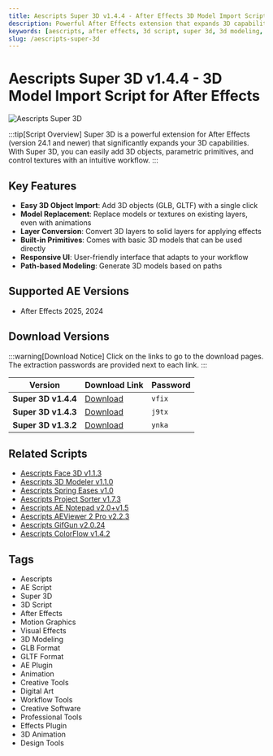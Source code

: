 ```yaml
---
title: Aescripts Super 3D v1.4.4 - After Effects 3D Model Import Script
description: Powerful After Effects extension that expands 3D capabilities. Easily add 3D objects, parametric primitives, and control textures. Supports GLB and GLTF formats.
keywords: [aescripts, after effects, 3d script, super 3d, 3d modeling, glb, gltf, ae plugin, motion graphics, visual effects]
slug: /aescripts-super-3d
---
```


<!-- Above is frontmatter Part - generated based on content to meet Google SEO requirements, balancing automation efficiency with Google's E-E-A-T principles -->

# Aescripts Super 3D v1.4.4 - 3D Model Import Script for After Effects

![Aescripts Super 3D](https://www.gfxcamp.com/wp-content/uploads/2024/04/Super-3D.jpg)

:::tip[Script Overview]
Super 3D is a powerful extension for After Effects (version 24.1 and newer) that significantly expands your 3D capabilities. With Super 3D, you can easily add 3D objects, parametric primitives, and control textures with an intuitive workflow.
:::

## Key Features

- **Easy 3D Object Import**: Add 3D objects (GLB, GLTF) with a single click
- **Model Replacement**: Replace models or textures on existing layers, even with animations
- **Layer Conversion**: Convert 3D layers to solid layers for applying effects
- **Built-in Primitives**: Comes with basic 3D models that can be used directly
- **Responsive UI**: User-friendly interface that adapts to your workflow
- **Path-based Modeling**: Generate 3D models based on paths

## Supported AE Versions

- After Effects 2025, 2024

## Download Versions

:::warning[Download Notice]
Click on the links to go to the download pages. The extraction passwords are provided next to each link.
:::

| Version | Download Link | Password |
|---------|---------------|----------|
| **Super 3D v1.4.4** | [Download](https://pan.baidu.com/s/1u2_iXDnvZi7GrOUDRMqisg?pwd=vfix) | `vfix` |
| **Super 3D v1.4.3** | [Download](https://pan.baidu.com/s/1mZGE0kNUjAP6NOqLJjOqkw?pwd=j9tx) | `j9tx` |
| **Super 3D v1.3.2** | [Download](https://pan.baidu.com/s/1GRIvVOMXxauAJ-MT_b1zLQ?pwd=ynka) | `ynka` |

## Related Scripts

- [Aescripts Face 3D v1.1.3](https://www.gfxcamp.com/face-3d/)
- [Aescripts 3D Modeler v1.1.0](https://www.gfxcamp.com/aescripts-3d-modeler/)
- [Aescripts Spring Eases v1.0](https://www.gfxcamp.com/spring-eases/)
- [Aescripts Project Sorter v1.7.3](https://www.gfxcamp.com/project-sorter/)
- [Aescripts AE Notepad v2.0+v1.5](https://www.gfxcamp.com/ae-notepad/)
- [Aescripts AEViewer 2 Pro v2.2.3](https://www.gfxcamp.com/aeviewer-2-pro/)
- [Aescripts GifGun v2.0.24](https://www.gfxcamp.com/gifgun-v2/)
- [Aescripts ColorFlow v1.4.2](https://www.gfxcamp.com/colorflow/)

## Tags

- Aescripts
- AE Script
- Super 3D
- 3D Script
- After Effects
- Motion Graphics
- Visual Effects
- 3D Modeling
- GLB Format
- GLTF Format
- AE Plugin
- Animation
- Creative Tools
- Digital Art
- Workflow Tools
- Creative Software
- Professional Tools
- Effects Plugin
- 3D Animation
- Design Tools